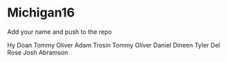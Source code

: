 # Michigan16

Add your name and push to the repo

Hy Doan
Tommy Oliver 
Adam Trosin
Tommy Oliver
Daniel Dineen
Tyler Del Rose
Josh Abramson